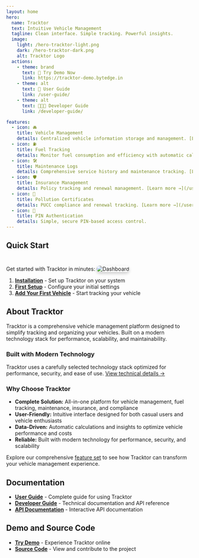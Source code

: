```yaml
---
layout: home
hero:
  name: Tracktor
  text: Intuitive Vehicle Management
  tagline: Clean interface. Simple tracking. Powerful insights.
  image:
    light: /hero-tracktor-light.png
    dark: /hero-tracktor-dark.png
    alt: Tracktor Logo
  actions:
    - theme: brand
      text: 🚜 Try Demo Now
      link: https://tracktor-demo.bytedge.in
    - theme: alt
      text: 📖 User Guide
      link: /user-guide/
    - theme: alt
      text: 👨🏽‍💻 Developer Guide
      link: /developer-guide/

features:
  - icon: 🚘
    title: Vehicle Management
    details: Centralized vehicle information storage and management. [Learn more →](/user-guide/features/vehicle-management)
  - icon: ⛽︎
    title: Fuel Tracking
    details: Monitor fuel consumption and efficiency with automatic calculations. [Learn more →](/user-guide/features/fuel-tracking)
  - icon: 🛠️
    title: Maintenance Logs
    details: Comprehensive service history and maintenance tracking. [Learn more →](/user-guide/features/maintenance-logs)
  - icon: 🛡️
    title: Insurance Management
    details: Policy tracking and renewal management. [Learn more →](/user-guide/features/insurance-management)
  - icon: 📄
    title: Pollution Certificates
    details: PUCC compliance and renewal tracking. [Learn more →](/user-guide/features/pollution-certificates)
  - icon: 🔑
    title: PIN Authentication
    details: Simple, secure PIN-based access control.
---
```


## Quick Start

Get started with Tracktor in minutes:
<img src="/screenshots/homepage.png" alt="Dashboard" style="margin-top: 24px; border-radius: 10px; box-shadow: 0 4px 8px 0 rgba(0, 0, 0, 0.2);">

1. **[Installation](/user-guide/getting-started/installation)** - Set up Tracktor on your system
2. **[First Setup](/user-guide/getting-started/first-setup)** - Configure your initial settings
3. **[Add Your First Vehicle](/user-guide/tutorials/adding-first-vehicle)** - Start tracking your vehicle

## About Tracktor

Tracktor is a comprehensive vehicle management platform designed to simplify tracking and organizing your vehicles. Built on a modern technology stack for performance, scalability, and maintainability.

### Built with Modern Technology

Tracktor uses a carefully selected technology stack optimized for performance, security, and ease of use. [View technical details →](/developer-guide/architecture/overview)

### Why Choose Tracktor

- **Complete Solution:** All-in-one platform for vehicle management, fuel tracking, maintenance, insurance, and compliance
- **User-Friendly:** Intuitive interface designed for both casual users and vehicle enthusiasts
- **Data-Driven:** Automatic calculations and insights to optimize vehicle performance and costs
- **Reliable:** Built with modern technology for performance, security, and scalability

Explore our comprehensive [feature set](/user-guide/features/) to see how Tracktor can transform your vehicle management experience.

## Documentation

- **[User Guide](/user-guide/)** - Complete guide for using Tracktor
- **[Developer Guide](/developer-guide/)** - Technical documentation and API reference
- **[API Documentation](/developer-guide/api/)** - Interactive API documentation

## Demo and Source Code

- **[Try Demo](https://tracktor-demo.bytedge.in)** - Experience Tracktor online
- **[Source Code](https://github.com/javedh-dev/tracktor)** - View and contribute to the project

